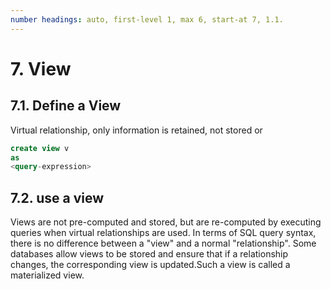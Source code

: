 ```yaml
---
number headings: auto, first-level 1, max 6, start-at 7, 1.1.
---
```

# 7. View

## 7.1. Define a View

Virtual relationship, only information is retained, not stored or

```sql
create view v 
as 
<query-expression>
```

## 7.2. use a view

Views are not pre-computed and stored, but are re-computed by executing queries when virtual relationships are used.
In terms of SQL query syntax, there is no difference between a "view" and a normal "relationship".
Some databases allow views to be stored and ensure that if a relationship changes, the corresponding view is updated.Such a view is called a materialized view.